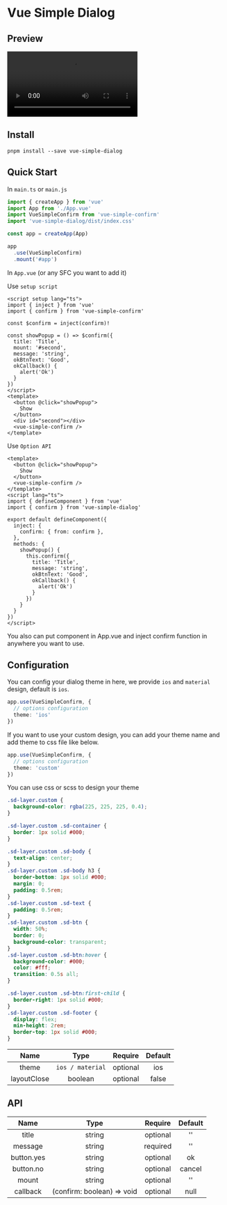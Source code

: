 # Vue Simple Dialog

## Preview

![preview](https://user-images.githubusercontent.com/52522402/210203423-b3215505-18ed-4c3c-a064-212b87d65254.mov)

## Install

```
pnpm install --save vue-simple-dialog
```

## Quick Start

In `main.ts` or `main.js`
```typescript
import { createApp } from 'vue'
import App from './App.vue'
import VueSimpleConfirm from 'vue-simple-confirm'
import 'vue-simple-dialog/dist/index.css'

const app = createApp(App)

app
  .use(VueSimpleConfirm)
  .mount('#app')
```

In `App.vue` (or any SFC you want to add it)

Use `setup script`
```vue
<script setup lang="ts">
import { inject } from 'vue'
import { confirm } from 'vue-simple-confirm'

const $confirm = inject(confirm)!

const showPopup = () => $confirm({
  title: 'Title',
  mount: '#second',
  message: 'string',
  okBtnText: 'Good',
  okCallback() {
    alert('Ok')
  }
})
</script>
<template>
  <button @click="showPopup">
    Show
  </button>
  <div id="second"></div>
  <vue-simple-confirm />
</template>
```

Use `Option API`
```vue
<template>
  <button @click="showPopup">
    Show
  </button>
  <vue-simple-confirm />
</template>
<script lang="ts">
import { defineComponent } from 'vue'
import { confirm } from 'vue-simple-dialog'

export default defineComponent({
  inject: {
    confirm: { from: confirm },
  },
  methods: {
    showPopup() {
      this.confirm({
        title: 'Title',
        message: 'string',
        okBtnText: 'Good',
        okCallback() {
          alert('Ok')
        }
      })
    }
  }
})
</script>
```
You also can put component in App.vue and inject confirm function in anywhere you want to use.

## Configuration

You can config your dialog theme in here, we provide `ios` and `material` design, default is `ios`.
```typescript
app.use(VueSimpleConfirm, {
  // options configuration
  theme: 'ios'
})
```

If you want to use your custom design, you can add your theme name and add theme to css file like below.
```typescript
app.use(VueSimpleConfirm, {
  // options configuration
  theme: 'custom'
})
```
You can use css or scss to design your theme
```css
.sd-layer.custom {
  background-color: rgba(225, 225, 225, 0.4); 
}

.sd-layer.custom .sd-container {
  border: 1px solid #000;
}

.sd-layer.custom .sd-body {
  text-align: center;
}
.sd-layer.custom .sd-body h3 {
  border-bottom: 1px solid #000;
  margin: 0;
  padding: 0.5rem;
}
.sd-layer.custom .sd-text {
  padding: 0.5rem;
}
.sd-layer.custom .sd-btn {
  width: 50%;
  border: 0;
  background-color: transparent;
}
.sd-layer.custom .sd-btn:hover {
  background-color: #000;
  color: #fff;
  transition: 0.5s all;
}

.sd-layer.custom .sd-btn:first-child {
  border-right: 1px solid #000;
}
.sd-layer.custom .sd-footer {
  display: flex;
  min-height: 2rem;
  border-top: 1px solid #000;
}
```


|Name|Type|Require|Default|
|:---:|:---:|:---:|:---:|
|theme|`ios / material`|optional|ios|
|layoutClose|boolean|optional|false|

## API
|Name|Type|Require|Default|
|:---:|:---:|:---:|:---:|
|title|string|optional|''|
|message|string|required|''|
|button.yes|string|optional|ok|
|button.no|string|optional|cancel|
|mount|string|optional|''|
|callback|(confirm: boolean) => void|optional|null|
